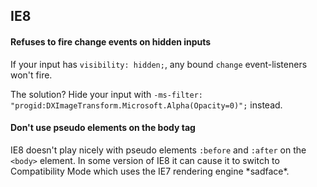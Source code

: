 ## IE8 ##

#### Refuses to fire change events on hidden inputs
If your input has `visibility: hidden;`, any bound `change` event-listeners won't fire. 

The solution? Hide your input with `-ms-filter: "progid:DXImageTransform.Microsoft.Alpha(Opacity=0)";` instead.

#### Don't use pseudo elements on the body tag
IE8 doesn't play nicely with pseudo elements `:before` and `:after` on the `<body>` element. In some version of IE8 it can cause it to switch to Compatibility Mode which uses the IE7 rendering engine \*sadface\*.
